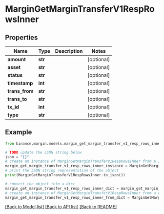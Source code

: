 # MarginGetMarginTransferV1RespRowsInner


## Properties

Name | Type | Description | Notes
------------ | ------------- | ------------- | -------------
**amount** | **str** |  | [optional] 
**asset** | **str** |  | [optional] 
**status** | **str** |  | [optional] 
**timestamp** | **int** |  | [optional] 
**trans_from** | **str** |  | [optional] 
**trans_to** | **str** |  | [optional] 
**tx_id** | **int** |  | [optional] 
**type** | **str** |  | [optional] 

## Example

```python
from binance.margin.models.margin_get_margin_transfer_v1_resp_rows_inner import MarginGetMarginTransferV1RespRowsInner

# TODO update the JSON string below
json = "{}"
# create an instance of MarginGetMarginTransferV1RespRowsInner from a JSON string
margin_get_margin_transfer_v1_resp_rows_inner_instance = MarginGetMarginTransferV1RespRowsInner.from_json(json)
# print the JSON string representation of the object
print(MarginGetMarginTransferV1RespRowsInner.to_json())

# convert the object into a dict
margin_get_margin_transfer_v1_resp_rows_inner_dict = margin_get_margin_transfer_v1_resp_rows_inner_instance.to_dict()
# create an instance of MarginGetMarginTransferV1RespRowsInner from a dict
margin_get_margin_transfer_v1_resp_rows_inner_from_dict = MarginGetMarginTransferV1RespRowsInner.from_dict(margin_get_margin_transfer_v1_resp_rows_inner_dict)
```
[[Back to Model list]](../README.md#documentation-for-models) [[Back to API list]](../README.md#documentation-for-api-endpoints) [[Back to README]](../README.md)


